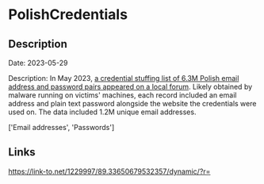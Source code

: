 # PolishCredentials

## Description

Date: 2023-05-29

Description:
In May 2023, <a href="https://zaufanatrzeciastrona.pl/post/kilka-milionow-loginow-i-hasel-z-polski-wycieklo-do-sieci/" target="_blank" rel="noopener">a credential stuffing list of 6.3M Polish email address and password pairs appeared on a local forum</a>. Likely obtained by malware running on victims' machines, each record included an email address and plain text password alongside the website the credentials were used on. The data included 1.2M unique email addresses.


['Email addresses', 'Passwords']

## Links

https://link-to.net/1229997/89.33650679532357/dynamic/?r=